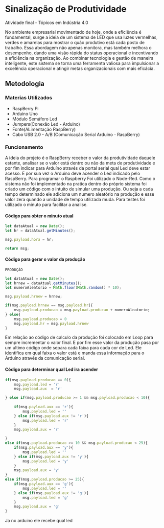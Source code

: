 # Sinalização de Produtividade
Atividade final - Tópicos em Indústria 4.0

No ambiente empresarial movimentado de hoje, onde a eficiência é fundamental, surge a ideia de um sistema de LED que usa luzes vermelhas, verdes e amarelas para mostrar o quão produtivo está cada posto de trabalho. Essa abordagem não apenas monitora, mas também melhora o desempenho, dando uma visão rápida do status operacional e incentivando a eficiência na organização. Ao combinar tecnologia e gestão de maneira inteligente, este sistema se torna uma ferramenta valiosa para impulsionar a excelência operacional e atingir metas organizacionais com mais eficácia. 

## Metodologia

### Materias Utilizados
* RaspBerry Pi
* Arduino Uno
* Módulo Semáforo Led
* Jumpers(Conexão Led - Arduino)
* Fonte(ALimentação RaspBerry)
* Cabo USB 2.0 - A/B (Comunicação Serial Arduino - RaspBerry)

###

### Funcionamento 

A ideia do projeto é o RaspBerry receber o valor da produtividade daquele estante, analisar se o valor está dentro ou não da meta de produtividade e por fim indicar para Arduíno através da portal serial qual Led deve estar acesso. E por sua vez o Arduíno deve acender o Led indicado pelo RaspBerry. Para programar o Raspberry Foi utilizado o Node-Red. Como o sistema não foi implementado na pratica dentro do próprio sistema foi criado um código com o intuito de simular uma produção. Ou seja a cada tempo determinado ele adiciona um numero aleatório na produção e esse valor zera quando a unidade de tempo utilizada muda. Para testes foi utilizado o minuto para facilitar a analise.

#### Código para obter o minuto atual 
~~~javascript
let dataAtual = new Date();
let hr = dataAtual.getMinutes();

msg.payload.hora = hr;

return msg;
~~~

#### Código para gerar o valor da produção
~~~javascript
PRODUÇÃO

let dataAtual = new Date();
let hrnew = dataAtual.getMinutes();
let numeroAleatorio = Math.floor(Math.random() * 10);

msg.payload.hrnew = hrnew;

if(msg.payload.hrnew == msg.payload.hr){
    msg.payload.producao = msg.payload.producao + numeroAleatorio;
} else{
    msg.payload.producao = 0 
    msg.payload.hr = msg.payload.hrnew
}
~~~

Em relação ao código de calculo da produção foi colocado em Loop para sempre incrementar o valor final. E por fim esse valor da produção pasa por um ultimo código onde separa cada faixa para cada cor de Led. Ele identifica em qual faixa o valor está e manda essa informação para o Arduíno através da comunicação serial.

#### Código para determinar qual Led ira acender
~~~javascript
if(msg.payload.producao == 0){
    msg.payload.led = 'r'
    msg.payload.aux  = 'r'

} else if(msg.payload.producao >= 1 && msg.payload.producao < 10){
    
    if(msg.payload.aux == 'r'){
        msg.payload.led = ''
    } else if(msg.payload.aux != 'r'){
        msg.payload.led = 'r'
    }
    msg.payload.aux = 'r'

}
else if(msg.payload.producao >= 10 && msg.payload.producao < 25){
    if(msg.payload.aux == 'y'){
        msg.payload.led = ''
    } else if(msg.payload.aux != 'y'){
        msg.payload.led = 'y'
    }
    msg.payload.aux = 'y'
}
else if(msg.payload.producao >= 25){
    if(msg.payload.aux == 'g'){
        msg.payload.led = ''
    } else if(msg.payload.aux != 'g'){
        msg.payload.led = 'g'
    }
    msg.payload.aux = 'g'
}
~~~

Ja no arduino ele recebe qual led 
